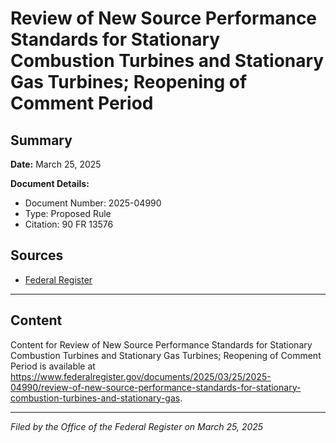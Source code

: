 # Review of New Source Performance Standards for Stationary Combustion Turbines and Stationary Gas Turbines; Reopening of Comment Period

## Summary

**Date:** March 25, 2025

**Document Details:**
- Document Number: 2025-04990
- Type: Proposed Rule
- Citation: 90 FR 13576

## Sources
- [Federal Register](https://www.federalregister.gov/documents/2025/03/25/2025-04990/review-of-new-source-performance-standards-for-stationary-combustion-turbines-and-stationary-gas)

---

## Content

Content for Review of New Source Performance Standards for Stationary Combustion Turbines and Stationary Gas Turbines; Reopening of Comment Period is available at https://www.federalregister.gov/documents/2025/03/25/2025-04990/review-of-new-source-performance-standards-for-stationary-combustion-turbines-and-stationary-gas.

---

*Filed by the Office of the Federal Register on March 25, 2025*
